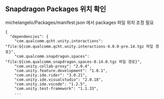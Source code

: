 ## Snapdragon Packages 위치 확인
michelangelo/Packages/manifest.json 에서 packages 파일 위치 조정 필요

```
{
  "dependencies": {
    "com.qualcomm.qcht.unity.interactions": "file:${com.qualcomm.qcht.unity.interactions-4.0.0-pre.14.tgz 파일 경로}",
    "com.qualcomm.snapdragon.spaces": "file:${com.qualcomm.snapdragon.spaces-0.14.0.tgz 파일 경로}",
    "com.unity.collab-proxy": "2.0.4",
    "com.unity.feature.development": "1.0.1",
    "com.unity.ide.rider": "3.0.21",
    "com.unity.ide.visualstudio": "2.0.18",
    "com.unity.ide.vscode": "1.2.5",
    "com.unity.test-framework": "1.1.33",
    ...
```
